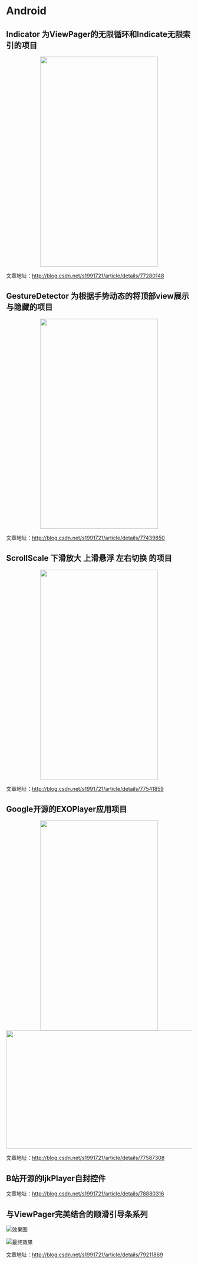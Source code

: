# Android

## Indicator 为ViewPager的无限循环和Indicate无限索引的项目

<div align=center><img width="320" height="568" src="https://github.com/s1991721/Android/blob/master/Indicator/preview.gif"/></div>

文章地址：http://blog.csdn.net/s1991721/article/details/77280148

## GestureDetector 为根据手势动态的将顶部view展示与隐藏的项目

<div align=center><img width="320" height="568" src="https://github.com/s1991721/Android/blob/master/GestureDetector/preview.gif"/></div>

文章地址：http://blog.csdn.net/s1991721/article/details/77439850

## ScrollScale 下滑放大 上滑悬浮 左右切换 的项目

<div align=center><img width="320" height="568" src="https://github.com/s1991721/Android/blob/master/ScrollScale/preview.gif"/></div>

文章地址：http://blog.csdn.net/s1991721/article/details/77541859

## Google开源的EXOPlayer应用项目

<div align=center><img width="320" height="568" src="https://github.com/s1991721/Android/blob/master/EXOPlayer/preview1.gif"/><img width="569" height="320" src="https://github.com/s1991721/Android/blob/master/EXOPlayer/preview2.gif"/></div>

文章地址：http://blog.csdn.net/s1991721/article/details/77587308

## B站开源的IjkPlayer自封控件

文章地址：http://blog.csdn.net/s1991721/article/details/78880316

## 与ViewPager完美结合的顺滑引导条系列

![效果图](https://github.com/s1991721/Android/blob/master/GuideRecyclerView/preview.gif)

![最终效果](http://upload-images.jianshu.io/upload_images/9261086-f81e92e2ea01b11f.gif?imageMogr2/auto-orient/strip%7CimageView2/2/w/1240)


文章地址：http://blog.csdn.net/s1991721/article/details/79211869
